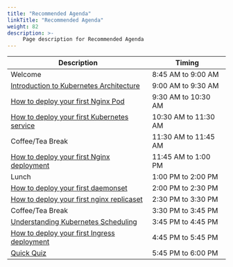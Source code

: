 ```yaml
---
title: "Recommended Agenda"
linkTitle: "Recommended Agenda"
weight: 82
description: >-
     Page description for Recommended Agenda
---
```



| Description | Timing |
| --- | --- |
| Welcome | 8:45 AM to 9:00 AM |
| [Introduction to Kubernetes Architecture](../architecture/) | 9:00 AM to 9:30 AM |
| [How to deploy your first Nginx Pod](../pods101/) | 9:30 AM to 10:30 AM |
| [How to deploy your first Kubernetes service](../service101/) | 10:30 AM to 11:30 AM |
| Coffee/Tea Break | 11:30 AM to 11:45 AM |
| [How to deploy your first Nginx deployment](../deployment101/) | 11:45 AM to 1:00 PM|
| Lunch | 1:00 PM to 2:00 PM |
| [How to deploy your first daemonset](../daemonset101/) | 2:00 PM to 2:30 PM |
| [How to deploy your first nginx replicaset](../replicaset101/) | 2:30 PM to 3:30 PM |
| Coffee/Tea Break | 3:30 PM to 3:45 PM |
| [Understanding Kubernetes Scheduling](../Scheduler101/) | 3:45 PM to 4:45 PM |
| [How to deploy your first Ingress deployment](../Ingress101/) | 4:45 PM to 5:45 PM |
| [Quick Quiz](../quick-quiz/) | 5:45 PM to 6:00 PM |
